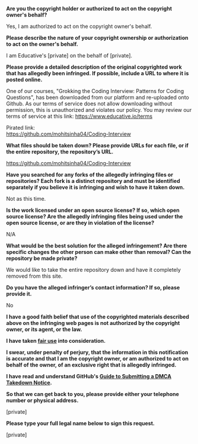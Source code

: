 **Are you the copyright holder or authorized to act on the copyright owner's behalf?**

Yes, I am authorized to act on the copyright owner's behalf.

**Please describe the nature of your copyright ownership or authorization to act on the owner's behalf.**

I am Educative's [private] on the behalf of [private].

**Please provide a detailed description of the original copyrighted work that has allegedly been infringed. If possible, include a URL to where it is posted online.**

One of our courses, "Grokking the Coding Interview: Patterns for Coding Questions", has been downloaded from our platform and re-uploaded onto Github. As our terms of service does not allow downloading without permission, this is unauthorized and violates our policy. You may review our terms of service at this link: https://www.educative.io/terms

Pirated link:  
https://github.com/mohitsinha04/Coding-Interview

**What files should be taken down? Please provide URLs for each file, or if the entire repository, the repository’s URL.**

https://github.com/mohitsinha04/Coding-Interview

**Have you searched for any forks of the allegedly infringing files or repositories? Each fork is a distinct repository and must be identified separately if you believe it is infringing and wish to have it taken down.**

Not as this time.

**Is the work licensed under an open source license? If so, which open source license? Are the allegedly infringing files being used under the open source license, or are they in violation of the license?**

N/A

**What would be the best solution for the alleged infringement? Are there specific changes the other person can make other than removal? Can the repository be made private?**

We would like to take the entire repository down and have it completely removed from this site.

**Do you have the alleged infringer’s contact information? If so, please provide it.**

No

**I have a good faith belief that use of the copyrighted materials described above on the infringing web pages is not authorized by the copyright owner, or its agent, or the law.**

**I have taken <a href="https://www.lumendatabase.org/topics/22">fair use</a> into consideration.**

**I swear, under penalty of perjury, that the information in this notification is accurate and that I am the copyright owner, or am authorized to act on behalf of the owner, of an exclusive right that is allegedly infringed.**

**I have read and understand GitHub's <a href="https://docs.github.com/articles/guide-to-submitting-a-dmca-takedown-notice/">Guide to Submitting a DMCA Takedown Notice</a>.**

**So that we can get back to you, please provide either your telephone number or physical address.**

[private]

**Please type your full legal name below to sign this request.**

[private]
